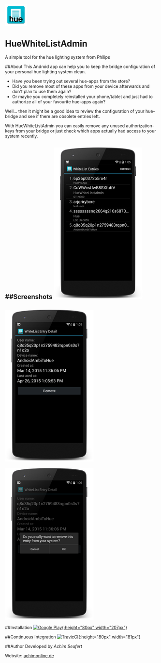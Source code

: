 ![HueWhiteListAdmin](https://raw.githubusercontent.com/4ch1m/HueWhiteListAdmin/master/app/src/main/res/drawable-hdpi/ic_launcher.png)
# HueWhiteListAdmin
A simple tool for the hue lighting system from Philips

##About
This Android app can help you to keep the bridge configuration of your personal hue lighting system clean.

* Have you been trying out several hue-apps from the store?
* Did you remove most of these apps from your device afterwards and don't plan to use them again?
* Or maybe you completely reinstalled your phone/tablet and just had to authorize all of your favourite hue-apps again?

Well... then it might be a good idea to review the configuration of your hue-bridge and see if there are obsolete entries left.

With HueWhiteListAdmin you can easily remove any unused authorization-keys from your bridge or just check which apps actually had access to your system recently.

##Screenshots
![screenshot1](https://raw.githubusercontent.com/4ch1m/HueWhiteListAdmin/master/screenshots/screenshot1_framed.png)
---
![screenshot2](https://raw.githubusercontent.com/4ch1m/HueWhiteListAdmin/master/screenshots/screenshot2_framed.png)
---
![screenshot3](https://raw.githubusercontent.com/4ch1m/HueWhiteListAdmin/master/screenshots/screenshot3_framed.png)

##Installation
[![Google Play](https://play.google.com/intl/en_us/badges/images/generic/en_badge_web_generic.png){:height="80px" width="207px"}](https://play.google.com/store/apps/details?id=de.achimonline.huewhitelistadmin)

##Continuous Integration
[![TravicCI](https://blog.travis-ci.com/images/travis-mascot-200px.png){:height="80px" width="81px"}](https://travis-ci.org/4ch1m/HueWhiteListAdmin/builds)

##Author
Developed by *Achim Seufert*

Website: [achimonline.de](http://www.achimonline.de)
